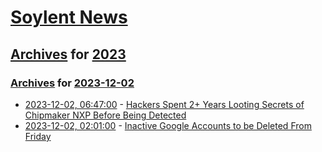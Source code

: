 # [Soylent News](../../../README.md)

## [Archives](../../index.md) for [2023](../index.md)

### [Archives](../../index.md) for [2023-12-02](index.md)

* [2023-12-02, 06:47:00](https://soylentnews.org/article.pl?sid=23/12/01/0348246&from=rss) - [Hackers Spent 2+ Years Looting Secrets of Chipmaker NXP Before Being Detected](https://soylentnews.org/article.pl?sid=23/12/01/0348246&from=rss)
* [2023-12-02, 02:01:00](https://soylentnews.org/article.pl?sid=23/12/01/0322203&from=rss) - [Inactive Google Accounts to be Deleted From Friday](https://soylentnews.org/article.pl?sid=23/12/01/0322203&from=rss)
